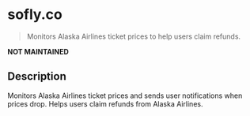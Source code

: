 # sofly.co

> Monitors Alaska Airlines ticket prices to help users claim refunds.

**NOT MAINTAINED**


## Description
Monitors Alaska Airlines ticket prices and sends user notifications when prices drop. Helps users claim refunds from Alaska Airlines.
